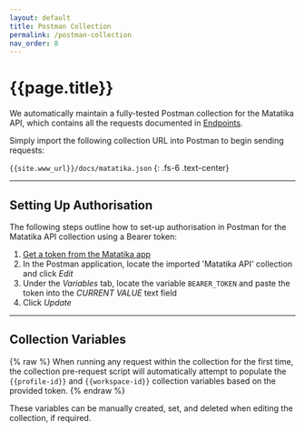 ```yaml
---
layout: default
title: Postman Collection
permalink: /postman-collection
nav_order: 8
---
```


# {{page.title}}

We automatically maintain a fully-tested Postman collection for the Matatika API, which contains all the requests documented in [Endpoints](endpoints).

Simply import the following collection URL into Postman to begin sending requests:

`{{site.www_url}}/docs/matatika.json`
{: .fs-6 .text-center}

---

## Setting Up Authorisation

The following steps outline how to set-up authorisation in Postman for the Matatika API collection using a Bearer token:

1. [Get a token from the Matatika app]({{site.api_keys_url}})
2. In the Postman application, locate the imported 'Matatika API' collection and click *Edit*
3. Under the *Variables* tab, locate the variable `BEARER_TOKEN` and paste the token into the *CURRENT VALUE* text field
4. Click *Update*

---

## Collection Variables

{% raw %}
When running any request within the collection for the first time, the collection pre-request script will automatically attempt to populate the `{{profile-id}}` and `{{workspace-id}}` collection variables based on the provided token.
{% endraw %}

These variables can be manually created, set, and deleted when editing the collection, if required.
